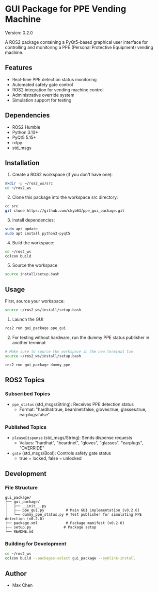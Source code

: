 # GUI Package for PPE Vending Machine

Version: 0.2.0

A ROS2 package containing a PyQt5-based graphical user interface for controlling and monitoring a PPE (Personal Protective Equipment) vending machine.

## Features

- Real-time PPE detection status monitoring
- Automated safety gate control
- ROS2 integration for vending machine control
- Administrative override system
- Simulation support for testing

## Dependencies

- ROS2 Humble
- Python 3.10+
- PyQt5 5.15+
- rclpy
- std_msgs

## Installation

1. Create a ROS2 workspace (if you don't have one):
```bash
mkdir -p ~/ros2_ws/src
cd ~/ros2_ws
```

2. Clone this package into the workspace src directory:
```bash
cd src
git clone https://github.com/ckyb63/ppe_gui_package.git
```

3. Install dependencies:
```bash
sudo apt update
sudo apt install python3-pyqt5
```

4. Build the workspace:
```bash
cd ~/ros2_ws
colcon build
```

5. Source the workspace:
```bash
source install/setup.bash
```

## Usage

First, source your workspace:
```bash
source ~/ros2_ws/install/setup.bash
```

1. Launch the GUI:
```bash
ros2 run gui_package ppe_gui
```

2. For testing without hardware, run the dummy PPE status publisher in another terminal:
```bash
# Make sure to source the workspace in the new terminal too
source ~/ros2_ws/install/setup.bash

ros2 run gui_package dummy_ppe
```

## ROS2 Topics

### Subscribed Topics
- `ppe_status` (std_msgs/String): Receives PPE detection status
  - Format: "hardhat:true, beardnet:false, gloves:true, glasses:true, earplugs:false"

### Published Topics
- `pleaseDispense` (std_msgs/String): Sends dispense requests
  - Values: "hardhat", "beardnet", "gloves", "glasses", "earplugs", "OVERRIDE"
- `gate` (std_msgs/Bool): Controls safety gate status
  - true = locked, false = unlocked

## Development

### File Structure
```
gui_package/
├── gui_package/
│   ├── __init__.py
│   ├── ppe_gui.py          # Main GUI implementation (v0.2.0)
│   └── dummy_ppe_status.py # Test publisher for simulating PPE detection (v0.2.0)
├── package.xml             # Package manifest (v0.2.0)
├── setup.py               # Package setup
└── README.md
```

### Building for Development
```bash
cd ~/ros2_ws
colcon build --packages-select gui_package --symlink-install
```

## Author

- Max Chen
